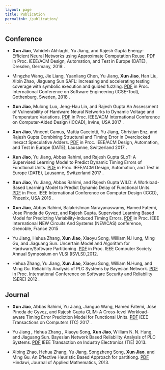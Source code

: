 ```yaml
---
layout: page
title: Publication
permalink: /publication/
---
```


## Conference
  - **Xun Jiao**, Vahideh Akhlaghi, Yu Jiang, and Rajesh Gupta
  Energy-Efficient Neural Networks using Approximate Computation Reuse. [PDF](http://mesl.ucsd.edu/site/pubs/Xun_DATE2018.pdf)
  in Proc. IEEE/ACM Design, Automation, and Test in Europe (DATE), Dresden, Germany, 2018 .

  - Mingzhe Wang, Jie Liang, Yuanliang Chen, Yu Jiang, **Xun Jiao**, Han Liu, Xibin Zhao, Jiaguang Sun
  SAFL: increasing and accelerating testing coverage with symbolic execution and guided fuzzing. [PDF](http://www.ece.villanova.edu/~xjiao/papers/ICSE18.pdf)
  in Proc. International Conference on Software Engineering (ICSE-Tool), Gothenburg, Sweden, 2018 .

  - **Xun Jiao**, Mulong Luo, Jeng-Hau Lin, and Rajesh Gupta
  An Assessment of Vulnerability of Hardware Neural Networks to Dynamic Voltage and Temperature Variations. [PDF](http://mesl.ucsd.edu/site/pubs/Xun_ICCAD17.pdf)
  in Proc. IEEE/ACM International Conference on Computer-Aided Design (ICCAD), Irvine, USA 2017 .

  - **Xun Jiao**, Vincent Camus, Mattia Cacciotti, Yu Jiang, Christian Enz, and Rajesh Gupta
  Combining Structural and Timing Error in Overclocked Inexact Speculative Adders. [PDF](http://mesl.ucsd.edu/site/pubs/Xun_DATE17b.pdf)
  in Proc. IEEE/ACM Design, Automation, and Test in Europe (DATE), Lausanne, Switzerland 2017 .

  - **Xun Jiao**, Yu Jiang, Abbas Rahimi, and Rajesh Gupta
  SLoT: A Supervised Learning Model to Predict Dynamic Timing Errors of Functional Units. [PDF](http://mesl.ucsd.edu/site/pubs/Xun_DATE17a.pdf)
  in Proc. IEEE/ACM Design, Automation, and Test in Europe (DATE), Lausanne, Switzerland 2017 .

  - **Xun Jiao**, Yu Jiang, Abbas Rahimi, and Rajesh Gupta
  WILD: A Workload-Based Learning Model to Predict Dynamic Delay of Functional Units. [PDF](http://mesl.ucsd.edu/site/pubs/Xun_ICCD16.pdf)
  in Proc. IEEE International Conference on Computer Design (ICCD), Phoenix, USA 2016 .

  - **Xun Jiao**, Abbas Rahimi, Balakrishnan Narayanaswamy, Hamed Fatemi, Jose Pineda de Gyvez, and Rajesh Gupta.
  Supervised Learning Based Model for Predicting Variability-Induced Timing Errors. [PDF](http://mesl.ucsd.edu/site/pubs/Xun_NEWCAS15.pdf)
  in Proc. IEEE International NEW Circuits And Systems (NEWCAS) conference, Grenoble, France 2015

  - Yu Jiang, Hehua Zhang, **Xun Jiao**, Xiaoyu Song, William N.Hung, Ming Gu, and Jiaguang Sun.
  Uncertain Model and Algorithm for Hardware/Software Partitioning. [PDF](http://www.ece.villanova.edu/~xjiao/paper/ISVLSI.pdf)
  in Proc. IEEE Computer Society Annual Symposium on VLSI (ISVLSI),2012.

  - Hehua Zhang, Yu Jiang, **Xun Jiao**, Xiaoyu Song, William N.Hung, and Ming Gu. 
  Reliability Analysis of PLC Systems by Bayesian Network. [PDF](http://www.ece.villanova.edu/~xjiao/paper/SERE.pdf)
  in Proc. International Conference on Software Security and Reliability (SERE) 2012 .

## Journal
- **Xun Jiao**, Abbas Rahimi, Yu Jiang, Jianguo Wang, Hamed Fatemi, Jose Pineda de Gyvez, and Rajesh Gupta
CLIM: A Cross-level Workload-aware Timing Error Prediction Model for Functional Units. [PDF](http://www.ece.villanova.edu/~xjiao/paper/TC.pdf) 
IEEE Transactions on Computers (TC) 2017 .

- Yu Jiang , Hehua Zhang , Xiaoyu Song, **Xun Jiao**, William N. N. Hung, and Jiaguang Sun.
Bayesian Network Based Reliability Analysis of PLC Systems. [PDF](http://www.ece.villanova.edu/~xjiao/paper/TIE.pdf)
IEEE Transaction on Industry Electronics (TIE) 2013.

- Xibing Zhao, Hehua Zhang, Yu Jiang, Songzheng Song, **Xun Jiao**, and Ming Gu.
An Effective Heuristic Based Approach for partitiong. [PDF](http://www.ece.villanova.edu/~xjiao/paper/HINDAWI.pdf)
Hindawi, Journal of Applied Mathematics, 2013.
